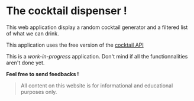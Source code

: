# The cocktail dispenser !

This web application display a random cocktail generator and a filtered list of what we can drink.

This application uses the free version of the  [cocktail API](https://www.thecocktaildb.com/api.php)

This is a *work-in-progress* application. Don't mind if all the functionnalities aren't done yet.

__Feel free to send feedbacks !__

>All content on this website is for informational and educational purposes only.
